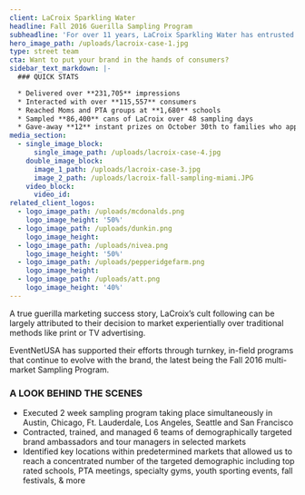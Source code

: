 ```yaml
---
client: LaCroix Sparkling Water
headline: Fall 2016 Guerilla Sampling Program
subheadline: 'For over 11 years, LaCroix Sparkling Water has entrusted us with placing their product in the hands of consumers using street team sampling, tradeshow exhibiting, and mobile marketing programs.'
hero_image_path: /uploads/lacroix-case-1.jpg
type: street team
cta: Want to put your brand in the hands of consumers?
sidebar_text_markdown: |-
  ### QUICK STATS

  * Delivered over **231,705** impressions
  * Interacted with over **115,557** consumers
  * Reached Moms and PTA groups at **1,680** schools
  * Sampled **86,400** cans of LaCroix over 48 sampling days
  * Gave-away **12** instant prizes on October 30th to families who approached our teams with the winning phrase ‘I live LaCroix’
media_section:
  - single_image_block:
      single_image_path: /uploads/lacroix-case-4.jpg
    double_image_block:
      image_1_path: /uploads/lacroix-case-3.jpg
      image_2_path: /uploads/lacroix-fall-sampling-miami.JPG
    video_block:
      video_id:
related_client_logos:
  - logo_image_path: /uploads/mcdonalds.png
    logo_image_height: '50%'
  - logo_image_path: /uploads/dunkin.png
    logo_image_height:
  - logo_image_path: /uploads/nivea.png
    logo_image_height: '50%'
  - logo_image_path: /uploads/pepperidgefarm.png
    logo_image_height:
  - logo_image_path: /uploads/att.png
    logo_image_height: '40%'
---
```



A true guerilla marketing success story, LaCroix’s cult following can be largely attributed to their decision to market experientially over traditional methods like print or TV advertising.

EventNetUSA has supported their efforts through turnkey, in-field programs that continue to evolve with the brand, the latest being the Fall 2016 multi-market Sampling Program.

### A LOOK BEHIND THE SCENES

* Executed 2 week sampling program taking place simultaneously in Austin, Chicago, Ft. Lauderdale, Los Angeles, Seattle and San Francisco
* Contracted, trained, and managed 6 teams of demographically targeted brand ambassadors and tour managers in selected markets
* Identified key locations within predetermined markets that allowed us to reach a concentrated number of the targeted demographic including top rated schools, PTA meetings, specialty gyms, youth sporting events, fall festivals, & more